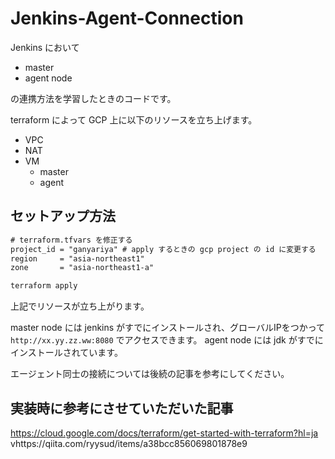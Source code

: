 # Jenkins-Agent-Connection

Jenkins において

- master
- agent node

の連携方法を学習したときのコードです。

terraform によって GCP 上に以下のリソースを立ち上げます。

- VPC
- NAT
- VM
  - master
  - agent

## セットアップ方法

```txt
# terraform.tfvars を修正する
project_id = "ganyariya" # apply するときの gcp project の id に変更する
region     = "asia-northeast1"
zone       = "asia-northeast1-a"
```

```bash
terraform apply
```

上記でリソースが立ち上がります。

master node には jenkins がすでにインストールされ、グローバルIPをつかって `http://xx.yy.zz.ww:8080` でアクセスできます。
agent node には jdk がすでにインストールされています。

エージェント同士の接続については後続の記事を参考にしてください。

## 実装時に参考にさせていただいた記事

https://cloud.google.com/docs/terraform/get-started-with-terraform?hl=ja
vhttps://qiita.com/ryysud/items/a38bcc856069801878e9
